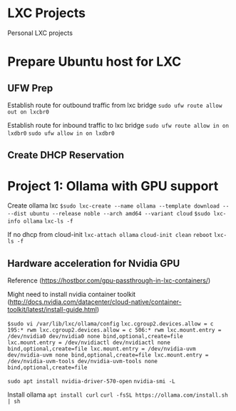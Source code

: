 # LXC Projects
Personal LXC projects

# Prepare Ubuntu host for LXC

## UFW Prep
Establish route for outbound traffic from lxc bridge
`sudo ufw route allow out on lxcbr0`

Establish route for inbound traffic to lxc bridge
`sudo ufw route allow in on lxdbr0`
`sudo ufw allow in on lxdbr0`

## Create DHCP Reservation


# Project 1: Ollama with GPU support

Create ollama lxc
`$sudo lxc-create --name ollama --template download -- --dist ubuntu --release noble --arch amd64 --variant cloud`
`$sudo lxc-info ollama`
`lxc-ls -f`

If no dhcp from cloud-init
`lxc-attach ollama`
`cloud-init clean`
`reboot`
`lxc-ls -f`
## Hardware acceleration for Nvidia GPU
Reference (https://hostbor.com/gpu-passthrough-in-lxc-containers/)

Might need to install nvidia container toolkit
(http://docs.nvidia.com/datacenter/cloud-native/container-toolkit/latest/install-guide.html)


`$sudo vi /var/lib/lxc/ollama/config`
`lxc.cgroup2.devices.allow = c 195:* rwm
lxc.cgroup2.devices.allow = c 506:* rwm
lxc.mount.entry = /dev/nvidia0 dev/nvidia0 none bind,optional,create=file
lxc.mount.entry = /dev/nvidiactl dev/nvidiactl none bind,optional,create=file
lxc.mount.entry = /dev/nvidia-uvm dev/nvidia-uvm none bind,optional,create=file
lxc.mount.entry = /dev/nvidia-uvm-tools dev/nvidia-uvm-tools none bind,optional,create=file`

`sudo apt install nvidia-driver-570-open`
`nvidia-smi -L`

Install ollama
`apt install curl`
`curl -fsSL https://ollama.com/install.sh | sh`
